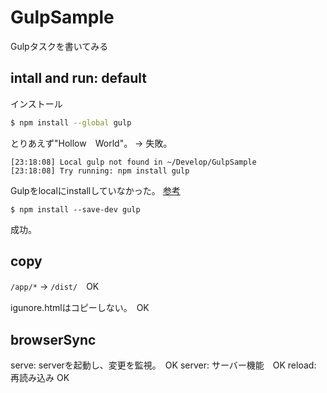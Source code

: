 # GulpSample

Gulpタスクを書いてみる

## intall and run: default

インストール
~~~ bash
$ npm install --global gulp
~~~

とりあえず"Hollow　World"。
-> 失敗。

~~~
[23:18:08] Local gulp not found in ~/Develop/GulpSample
[23:18:08] Try running: npm install gulp
~~~

Gulpをlocalにinstallしていなかった。
[参考](http://nakajmg.github.io/blog/2014-09-03/gulp-structure.html)

~~~
$ npm install --save-dev gulp
~~~
成功。

## copy

`/app/*` -> `/dist/`　OK

igunore.htmlはコピーしない。　OK

## browserSync

serve: serverを起動し、変更を監視。　OK
server: サーバー機能　OK
reload: 再読み込み OK
